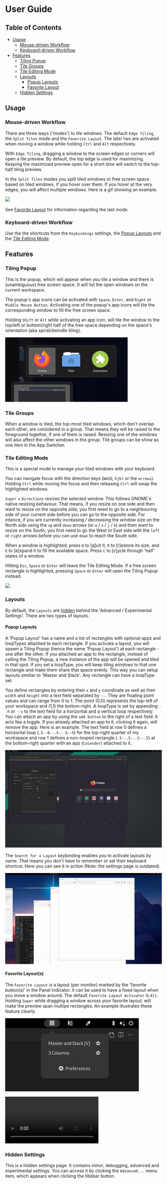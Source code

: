 # User Guide

## Table of Contents

- [Usage](#Usage)
    - [Mouse-driven Workflow](#Mouse-driven-Workflow)
    - [Keyboard-driven Workflow](#Keyboard-driven-Workflow)
- [Features](#Features)
    - [Tiling Popup](#Tiling-Popup)
    - [Tile Groups](#Tile-Groups)
    - [Tile Editing Mode](#Tile-Editing-Mode)
    - [Layouts](#Layouts)
        - [Popup Layouts](#Popup-Layouts)
        - [Favorite Layout](#Favorite-Layout)
    - [Hidden Settings](#Hidden-Settings)

## Usage

### Mouse-driven Workflow

There are three ways ('modes') to tile windows. The default `Edge Tiling`, the `Split Tiles` mode and the `Favorite Layout`. The later two are activated when moving a window while holding `Ctrl` and `Alt` respectively.

With `Edge Tiling`, dragging a window to the screen edges or corners will open a tile preview. By default, the top edge is used for maximizing. Keeping the maximized preview open for a short time will switch to the top-half tiling preview.

In the `Split Tiles` modes you split tiled windows or free screen space based on tiled windows, if you hover over them. If you hover at the very edges, you will affect multiple windows. Here is a gif showing an example.

![](media/Guide_dnd.gif)

See [Favorite Layout](#Favorite-Layout) for information regarding the last mode.

### Keyboard-driven Workflow

Use the the shortcuts from the `Keybindings` settings, the [Popup Layouts](#Popup-Layouts) and the [Tile Editing Mode](#Tile-Editing-Mode).

## Features

### Tiling Popup

This is the popup, which will appear when you tile a window and there is (unambiguous) free screen space. It will list the open windows on the current workspace.

The popup's app icons can be activated with `Space`, `Enter`, and `Right` or `Middle Mouse Button`. Activating one of the popup's app icons will tile the corresponding window to fill the free screen space.

Holding `Shift` or `Alt` while activating an app icon, will tile the window to the top/left or bottom/right half of the free space depending on the space's orientation (aka spiral/dwindle tiling).

![](media/Guide_tilingPopup.png)

### Tile Groups

When a window is tiled, the top-most tiled windows, which don't overlap each other, are considered in a group. That means they will be raised to the foreground together, if one of them is raised. Resizing one of the windows will also affect the other windows in the group. Tile groups can be show as one item in the App Switcher.

### Tile Editing Mode

This is a special mode to manage your tiled windows with your keyboard.

You can navigate focus with the direction keys (`WASD`, `hjkl` or the `arrows`). Holding `Ctrl` while moving the focus and then releasing `Ctrl` will swap the highlighted windows.

`Super` + `Directions` resizes the selected window. This follows GNOME's native resizing behaviour. That means, if you resize on one side and then want to resize on the opposite side, you first need to go to a neighbouring side of your current side before you can go to the opposite side. For intance, if you are currently increasing / decreasing the window size on the North side using the `up` and `down` arrows (or `w` / `s` / `j` / `k`) and then want to resize on the South, you first need to go the West or East side with the `left` or `right` arrows before you can use `down` to reach the South side.

When a window is highlighted, press `Q` to [q]uit it, `R` to [r]estore its size, and `E` to [e]xpand it to fill the available space. Press `C` to [c]ycle through 'half' states of a window.

Hitting `Esc`, `Space` or `Enter` will leave the Tile Editing Mode. If a free screen rectangle is highlighted, pressing `Space` or `Enter` will open the Tiling Popup instead.

![](media/Guide_tileEditingMode.gif)

### Layouts

By default, the `Layouts` are [hidden](#Hidden-Settings) behind the 'Advanced / Experimental Settings'. There are two types of layouts.

#### Popup Layouts

A 'Popup Layout' has a name and a list of rectangles with optional apps and loopTypes attached to each rectangle. If you activate a layout, you will spawn a Tiling Popup (hence the name 'Popup Layout') at each rectangle - one after the other. If you attached an app to the rectangle, instead of calling the Tiling Popup, a new instance of the app will be opened and tiled in that spot. If you set a loopType, you will keep tiling windows to that one rectangle and make them share that space evenly. This way you can setup layouts similiar to 'Master and Stack'. Any rectangle can have a loopType set.

You define rectangles by entering their `x` and `y` coordinate as well as their `width` and `height` into a text field separated by `--`. They are floating point values and can range from 0 to 1. The point (0,0) represents the top-left of your workspace and (1,1) the bottom-right. A loopType is set by appending `--h` or `--v` to the text field for a horizontal and a vertical loop respectively. You can attach an app by using the `add button` to the right of a text field. It acts like a toggle. If you already attached an app to it, clicking it again, will remove the app. Here is an example. The text field at row 0 defines a horizontal loop (`.5--0--.5--.5--h`) for the top-right quarter of my workspace and row 1 defines a non-looped rectangle (`.5--.5--.5--.5`) at the bottom-right quarter with an app (`Calender`) attached to it.

![](media/Guide_layouts.gif)

The `Search for a Layout` keybinding enables you to activate layouts by name. That means you don't have to remember or set their keyboard shortcut. Here you can see it in action (Note: the settings page is outdated).

![](media/Guide_layouts2.gif)

#### Favorite Layout(s)

The `Favorite Layout` is a layout (per monitor) marked by the 'favorite button(s)' in the Panel Indicator. It can be used to have a fixed layout when you move a window around. The default `Favorite Layout Activator` is `Alt`. Holding `Super` while dragging a window across your favorite layout, will make the preview span multipe rectangles. An example illustrates these feature clearly.

![](media/Guide_panelIndicator.png)

![](media/Guide_layouts3.mp4)

### Hidden Settings

This is a hidden settings page. It contains minor, debugging, advanced and experimental settings. You can access it by clicking the `Advanced...` menu item, which appears when clicking the titlebar button.
